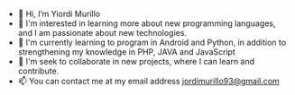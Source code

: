 - 👋 Hi, I’m Yiordi Murillo
- 👀 I'm interested in learning more about new programming languages, and I am passionate about new technologies.
- 🌱 I'm currently learning to program in Android and Python, in addition to strengthening my knowledge in PHP, JAVA and JavaScript
- 💞️ I'm seek to collaborate in new projects, where I can learn and contribute.
- 📫 You can contact me at my email address jordimurillo93@gmail.com

<!---
jml-lllv/jml-lllv is a ✨ special ✨ repository because its `README.md` (this file) appears on your GitHub profile.
You can click the Preview link to take a look at your changes.
--->
